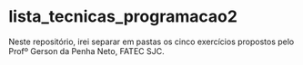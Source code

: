 # lista_tecnicas_programacao2
Neste repositório, irei separar em pastas os cinco exercícios propostos pelo Profº Gerson da Penha Neto, FATEC SJC.
